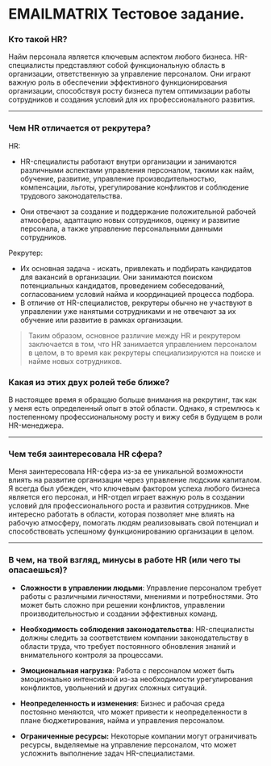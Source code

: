 # EMAILMATRIX Тестовое задание.

### Кто такой HR?

Найм персонала является ключевым аспектом любого бизнеса. HR-специалисты представляют собой функциональную область в организации, ответственную за управление персоналом. Они играют важную роль в обеспечении эффективного функционирования организации, способствуя росту бизнеса путем оптимизации работы сотрудников и создания условий для их профессионального развития.

-------

### Чем HR отличается от рекрутера?

HR:

- HR-специалисты работают внутри организации и занимаются различными аспектами управления персоналом, такими как найм, обучение, развитие, управление производительностью, компенсации, льготы, урегулирование конфликтов и соблюдение трудового законодательства.

- Они отвечают за создание и поддержание положительной рабочей атмосферы, адаптацию новых сотрудников, оценку и развитие персонала, а также управление персональными данными сотрудников.

Рекрутер:

- Их основная задача - искать, привлекать и подбирать кандидатов для вакансий в организации. Они занимаются поиском потенциальных кандидатов, проведением собеседований, согласованием условий найма и координацией процесса подбора.
- В отличие от HR-специалистов, рекрутеры обычно не участвуют в управлении уже нанятыми сотрудниками и не отвечают за их обучение или развитие в рамках организации.

>Таким образом, основное различие между HR и рекрутером заключается в том, что HR занимается управлением персоналом в целом, в то время как рекрутеры специализируются на поиске и найме новых сотрудников.



### Какая из этих двух ролей тебе ближе?

В настоящее время я обращаю больше внимания на рекрутинг, так как у меня есть определенный опыт в этой области. Однако, я стремлюсь к постепенному профессиональному росту и вижу себя в будущем в роли HR-менеджера.

--------

### Чем тебя заинтересовала HR сфера?

Меня заинтересовала HR-сфера из-за ее уникальной возможности влиять на развитие организации через управление людским капиталом. Я всегда был убежден, что ключевым фактором успеха любого бизнеса является его персонал, и HR-отдел играет важную роль в создании условий для профессионального роста и развития сотрудников. Мне интересно работать в области, которая позволяет мне влиять на рабочую атмосферу, помогать людям реализовывать свой потенциал и способствовать успешному функционированию организации в целом.

-------

### В чем, на твой взгляд, минусы в работе HR (или чего ты опасаешься)?

- **Сложности в управлении людьми**: Управление персоналом требует работы с различными личностями, мнениями и потребностями. Это может быть сложно при решении конфликтов, управлении производительностью и создании эффективных команд.

- **Необходимость соблюдения законодательства**: HR-специалисты должны следить за соответствием компании законодательству в области труда, что требует постоянного обновления знаний и внимательного контроля за процессами.

- **Эмоциональная нагрузка**: Работа с персоналом может быть эмоционально интенсивной из-за необходимости урегулирования конфликтов, увольнений и других сложных ситуаций.

- **Неопределенность и изменения**: Бизнес и рабочая среда постоянно меняются, что может привести к неопределенности в плане бюджетирования, найма и управления персоналом.

- **Ограниченные ресурсы:** Некоторые компании могут ограничивать ресурсы, выделяемые на управление персоналом, что может усложнить выполнение задач HR-специалистами.
